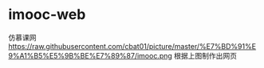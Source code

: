 # imooc-web
仿慕课网
https://raw.githubusercontent.com/cbat01/picture/master/%E7%BD%91%E9%A1%B5%E5%9B%BE%E7%89%87/imooc.png
根据上图制作出网页
